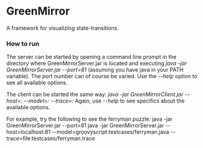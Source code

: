 # GreenMirror
A framework for visualizing state-transitions.

### How to run
The server can be started by opening a command line prompt in the directory where GreenMirrorServer.jar is located and executing *java -jar GreenMirrorServer.jar --port=81* (assuming you have java in your PATH variable). The port number can of course be varied. Use the *--help* option to see all available options.

The client can be started the same way: *java -jar GreenMirrorClient.jar --host=<hostname>:<port> --model=<initializerimplementation>:<implementationparameter> --trace=<selectorimplementation>:<implementationparameter>*
Again, use *--help* to see specifics about the available options.

For example, try the following to see the ferryman puzzle:
java -jar GreenMirrorServer.jar --port=81
java -jar GreenMirrorServer.jar --host=localhost:81 --model=groovyscript:testcases/ferryman.java --trace=file:testcases/ferryman.trace